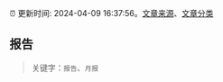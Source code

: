 :alarm_clock: 更新时间: 2024-04-09 16:37:56。[文章来源](/README.md)、[文章分类](/TAGS.md)

## 报告


> 关键字：`报告`、`月报`



